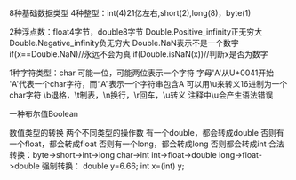 8种基础数据类型
4种整型：int(4)21亿左右,short(2),long(8)，byte(1)

2种浮点数：float4字节，double8字节
Double.Positive_infinity正无穷大
Double.Negative_infinity负无穷大
Double.NaN表示不是一个数字
if(x==Double.NaN)//永远不会为真
if(Double.isNaN(x))//判断x是否为数字

1种字符类型：char
可能一位，可能两位表示一个字符
字母'A'从U+0041开始
'A'代表一个char字符，而“A”表示一个字符串包含A
可以用\u来转义16进制为一个char字符
\b退格，\t制表，\n换行，\r回车，\u转义
注释中\u会产生语法错误

一种布尔值Boolean


数值类型的转换
两个不同类型的操作数
有一个double，都会转成double
否则有一个float，都会转成float
否则有一个long，都会转成long
否则都会转成int
合法转换：byte->short->int->long
        char->int
        int->float->double
        long->float->double
强制转换：
double y=6.66;
int x=(int) y;